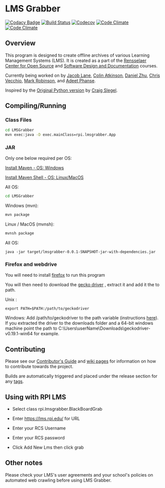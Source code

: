 # LMS Grabber #


[![Codacy Badge](https://api.codacy.com/project/badge/Grade/97a997a5aaad418a974e01c2fe02d7cf)](https://www.codacy.com/app/robinm8/LMSGrabber?utm_source=github.com&utm_medium=referral&utm_content=LMSGrabber/LMSGrabber&utm_campaign=badger)
[![Build Status](https://img.shields.io/travis/LMSGrabber/LMSGrabber/master.svg)](https://travis-ci.org/LMSGrabber/LMSGrabber)
[![Codecov](https://img.shields.io/codecov/c/github/LMSGrabber/LMSGrabber.svg)](https://codecov.io/gh/LMSGrabber/LMSGrabber/)
[![Code Climate](https://img.shields.io/codeclimate/github/LMSGrabber/LMSGrabber.svg)](https://codeclimate.com/github/LMSGrabber/LMSGrabber)
[![Code Climate](https://img.shields.io/codeclimate/issues/github/LMSGrabber/LMSGrabber.svg)](https://codeclimate.com/github/LMSGrabber/LMSGrabber)

## Overview ##

This program is designed to create offline archives of various Learning Management Systems (LMS). It is created as a part of the [Rensselaer Center for Open Source](https://rcos.io/projects/lmsgrabber/lmsgrabber/profile) and [Software Design and Documentation](https://sites.google.com/site/rpisdd/) courses.

Currently being worked on by [Jacob Lane](https://github.com/Jacob-Lane), [Colin Atkinson](https://github.com/colatkinson), [Daniel Zhu](https://github.com/zhuguotian), [Chris Vecchio](https://github.com/ChrisVech), [Mark Robinson](https://github.com/robinm8), and [Adeet Phanse](https://github.com/phansa).

Inspired by the [Original Python version](https://github.com/slegec/LMS_Grabber) by [Craig Slegel](https://github.com/slegec).

## Compiling/Running

### Class Files ###

```bash
cd LMSGrabber
mvn exec:java -D exec.mainClass=rpi.lmsgrabber.App
```

### JAR ###
Only one below required per OS:

[Install Maven - OS: Windows](https://www.mkyong.com/maven/how-to-install-maven-in-windows/)

[Install Maven Shell - OS: Linux/MacOS](https://github.com/jdillon/mvnsh)

All OS:

```bash
cd LMSGrabber
```

Windows (mvn):

```bash
mvn package
```

Linux / MacOS (mvnsh):

```bash
mvnsh package
```

All OS:

```
java -jar target/lmsgrabber-0.0.1-SNAPSHOT-jar-with-dependencies.jar
```

### Firefox and webdrive ###

You will need to install [firefox](https://www.mozilla.org/en-US/firefox/new/) to run this 
program 


You will then need to download the [gecko driver](https://github.com/mozilla/geckodriver/releases)
, extract it and add it the to path.

Unix :

```export PATH=$PATH:/path/to/geckodriver```

Windows:
Add /path/to/geckodriver to the path variable
(instructions [here](https://www.java.com/en/download/help/path.xml)). If you extracted
the driver to the downloads folder and a 64-bit windows machine point the path to 
C:\Users\userName\Downloads\geckodriver-v0.19.1-win64 for example.

## Contributing ##

Please see our [Contributor's Guide](https://github.com/LMSGrabber/LMSGrabber/wiki/Contributing) and [wiki pages](https://github.com/LMSGrabber/LMSGrabber/wiki) for information on how to contribute towards the project.

Builds are automatically triggered and placed under the release section for any [tags](https://git-scm.com/book/en/v2/Git-Basics-Tagging).

## Using with RPI LMS ##

* Select class rpi.lmsgrabber.BlackBoardGrab

* Enter https://lms.rpi.edu/ for URL

* Enter your RCS Username

* Enter your RCS password

* Click Add New Lms then click grab

## Other notes ##

Please check your LMS's user agreements and your school's policies on automated web crawling before using LMS Grabber.
